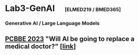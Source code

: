 # Lab3-GenAI &nbsp;&nbsp;&nbsp;  <span style="font-size: 16px;">[ELMED219 / BMED365]</span>
### Generative AI / Large Language Models



## [PCBBE 2023](https://pcbbe.p.lodz.pl) "Will AI be going to replace a medical doctor?" [[link](https://github.com/arvidl/PCBBE-2023-explore/blob/main/PCBBE_2023-PLEN-04-Debate-AL.md)]
